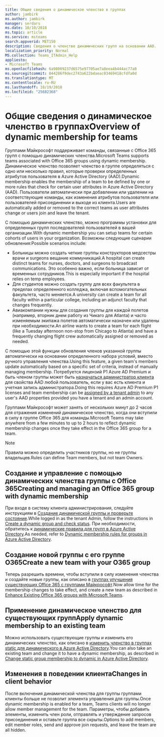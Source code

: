```yaml
---
title: Общие сведения о динамическое членство в группах
author: jambirk
ms.author: jambirk
manager: serdars
ms.date: 10/10/2018
ms.topic: article
ms.service: msteams
search.appverid: MET150
description: Сведения о членстве динамических групп на основании AAD.
localization_priority: Normal
MS.collection: Teams_ITAdmin_Help
appliesto:
- Microsoft Teams
ms.openlocfilehash: 6a98009237d6575e97705ae7a8eea4b444ac77a0
ms.sourcegitcommit: 044286f9dec2743a622bdaeac03469418cfdfa0d
ms.translationtype: MT
ms.contentlocale: ru-RU
ms.lasthandoff: 10/19/2018
ms.locfileid: "25682368"
---
```

# <a name="overview-of-dynamic-membership-for-teams"></a><span data-ttu-id="46f68-103">Общие сведения о динамическое членство в группах</span><span class="sxs-lookup"><span data-stu-id="46f68-103">Overview of dynamic membership for teams</span></span>

<span data-ttu-id="46f68-104">Группами Майкрософт поддерживает команды, связанные с Office 365 групп с помощью динамических членства.</span><span class="sxs-lookup"><span data-stu-id="46f68-104">Microsoft Teams supports teams associated with Office 365 groups using dynamic membership.</span></span> <span data-ttu-id="46f68-105">Динамическое членство позволяет членство в группе определяться с одно или несколько правил, которые проверки определенных атрибутов пользователя в Azure Active Directory (AAD).</span><span class="sxs-lookup"><span data-stu-id="46f68-105">Dynamic membership enables the membership of a team to be defined by one or more rules that check for certain user attributes in Azure Active Directory (AAD).</span></span> <span data-ttu-id="46f68-106">Пользователи автоматически при добавлении или удалении на соответствующие команды, как изменения атрибутов пользователя или пользователей присоединении и выходе из клиента.</span><span class="sxs-lookup"><span data-stu-id="46f68-106">Users are automatically added or removed to the correct teams as user attributes change or users join and leave the tenant.</span></span>

<span data-ttu-id="46f68-107">С помощью динамических членство, можно программы установки для определенных групп последователей пользователей в вашей организации.</span><span class="sxs-lookup"><span data-stu-id="46f68-107">With dynamic membership you can setup teams for certain cohorts of users in your organization.</span></span> <span data-ttu-id="46f68-108">Возможны следующие сценарии обновления:</span><span class="sxs-lookup"><span data-stu-id="46f68-108">Possible scenarios include:</span></span>
- <span data-ttu-id="46f68-109">Больницы можно создать четкие группы конструкторов медсестры врачи и surgeons вещание коммуникаций.</span><span class="sxs-lookup"><span data-stu-id="46f68-109">A hospital can create distinct teams for nurses, doctors, and surgeons to broadcast communications.</span></span> <span data-ttu-id="46f68-110">Это особенно важно, если больница зависит от временных сотрудников.</span><span class="sxs-lookup"><span data-stu-id="46f68-110">This is especially important if the hospital relies on temp employees.</span></span>
- <span data-ttu-id="46f68-111">Для студентов можно создать группу для всех факультета в пределах определенного колледжа, включая вспомогательных факультета, часто меняется.</span><span class="sxs-lookup"><span data-stu-id="46f68-111">A university can create a team for all faculty within a particular college, including an adjunct faculty that changes frequently.</span></span>
- <span data-ttu-id="46f68-112">Авиакомпании нужны для создания группы для каждой полетов (например, вторник днем работу из Чикаго для Atlanta) и часто изменяемым экипажа полетов автоматически назначен или удалены при необходимости.</span><span class="sxs-lookup"><span data-stu-id="46f68-112">An airline wants to create a team for each flight (like a Tuesday afternoon non-stop from Chicago to Atlanta) and have a frequently changing flight crew automatically assigned or removed as needed.</span></span>

<span data-ttu-id="46f68-113">С помощью этой функции обновления членов указанной группы автоматически на основании определенного набора условий, вместо ручного управления членства.</span><span class="sxs-lookup"><span data-stu-id="46f68-113">Using this feature, a given team's members update automatically based on a specific set of criteria, instead of manually managing membership.</span></span> <span data-ttu-id="46f68-114">Потребуется лицензий P1 Azure AD Premium и быть членом группы может быть [назначаться администратор клиента](https://docs.microsoft.com/azure/active-directory/users-groups-roles/groups-dynamic-membership) для свойства AAD любой пользователь, если у вас есть клиента и учетная запись администратора.</span><span class="sxs-lookup"><span data-stu-id="46f68-114">Doing this requires Azure AD Premium P1 licenses and team membership can be [assigned by a tenant admin](https://docs.microsoft.com/azure/active-directory/users-groups-roles/groups-dynamic-membership) to any user's AAD properties provided you have a tenant and an admin account.</span></span>

<span data-ttu-id="46f68-115">Группами Майкрософт может занять от нескольких минут до 2 часов для отражения изменений динамическое членство, когда они вступили в силу в группе Office 365 для команды.</span><span class="sxs-lookup"><span data-stu-id="46f68-115">Microsoft Teams may take anywhere from a few minutes to up to 2 hours to reflect dynamic membership changes once they take effect in the Office 365 group for a team.</span></span>

> [!NOTE]
> <span data-ttu-id="46f68-116">Правила можно определить участников группы, но не группы владельцев.</span><span class="sxs-lookup"><span data-stu-id="46f68-116">Rules can define Team members, but not team Owners.</span></span>

## <a name="creating-and-managing-an-office-365-group-with-dynamic-membership"></a><span data-ttu-id="46f68-117">Создание и управление с помощью динамических членства группы с Office 365</span><span class="sxs-lookup"><span data-stu-id="46f68-117">Creating and managing an Office 365 group with dynamic membership</span></span>
<span data-ttu-id="46f68-118">При входе в систему клиента администрирования, следуйте инструкциям в [Создание динамической группы и проверьте состояние](https://docs.microsoft.com/azure/active-directory/users-groups-roles/groups-create-rule).</span><span class="sxs-lookup"><span data-stu-id="46f68-118">While logged in as the tenant Admin, follow the instructions in [Create a dynamic group and check status](https://docs.microsoft.com/azure/active-directory/users-groups-roles/groups-create-rule).</span></span> <span data-ttu-id="46f68-119">При необходимости, обратитесь к [динамические правила для групп в Azure Active Directory](https://docs.microsoft.com/azure/active-directory/users-groups-roles/groups-dynamic-membership).</span><span class="sxs-lookup"><span data-stu-id="46f68-119">As needed, refer to [Dynamic membership rules for groups in Azure Active Directory](https://docs.microsoft.com/azure/active-directory/users-groups-roles/groups-dynamic-membership).</span></span>

## <a name="create-a-new-team-with-your-o365-group"></a><span data-ttu-id="46f68-120">Создание новой группы с его группе O365</span><span class="sxs-lookup"><span data-stu-id="46f68-120">Create a new team with your O365 group</span></span>

<span data-ttu-id="46f68-121">Теперь разрешить времени, чтобы вступили в силу изменения членства и создайте новые группы, как описано в [группах улучшения существующих Office 365 с группами Майкрософт](enhance-office-365-groups.md).</span><span class="sxs-lookup"><span data-stu-id="46f68-121">Now allow time for the membership changes to take effect, and create a new team  as described in [Enhance Existing Office 365 groups with Microsoft Teams](enhance-office-365-groups.md).</span></span>

## <a name="apply-dynamic-membership-to-an-existing-team"></a><span data-ttu-id="46f68-122">Применение динамическое членство для существующих групп</span><span class="sxs-lookup"><span data-stu-id="46f68-122">Apply dynamic membership to an existing team</span></span>

<span data-ttu-id="46f68-123">Можно использовать существующие группы и изменить его динамических членство, как описано в [изменить членство в группах static для динамического в Azure Active Directory](https://docs.microsoft.com/azure/active-directory/users-groups-roles/groups-change-type).</span><span class="sxs-lookup"><span data-stu-id="46f68-123">You can also take an existing team and change it to have a dynamic membership, as described in [Change static group membership to dynamic in Azure Active Directory](https://docs.microsoft.com/azure/active-directory/users-groups-roles/groups-change-type).</span></span>

## <a name="changes-in-client-behavior"></a><span data-ttu-id="46f68-124">Изменения в поведении клиента</span><span class="sxs-lookup"><span data-stu-id="46f68-124">Changes in client behavior</span></span>

<span data-ttu-id="46f68-125">После включения динамической членства для группы группами клиенты больше не позволит элемента управления для группы.</span><span class="sxs-lookup"><span data-stu-id="46f68-125">Once dynamic membership is enabled for a team, Teams clients will no longer allow member management for the team.</span></span> <span data-ttu-id="46f68-126">Параметры, чтобы добавить элементы, изменить член роли, отправлять и утверждение запросов присоединения и оставьте группа все скрыты.</span><span class="sxs-lookup"><span data-stu-id="46f68-126">Options to add members, edit member roles, send and approve join requests, and leave the team are all hidden.</span></span>
